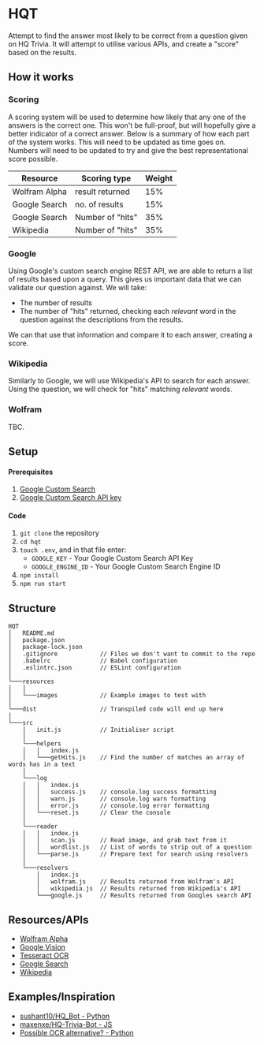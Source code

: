 # HQT
Attempt to find the answer most likely to be correct from a question given on HQ Trivia. It will attempt to utilise various APIs, and create a "score" based on the results.

## How it works
### Scoring
A scoring system will be used to determine how likely that any one of the answers is the correct one. This won't be full-proof, but will hopefully give a better indicator of a correct answer. Below is a summary of how each part of the system works.
This will need to be updated as time goes on. Numbers will need to be updated to try and give the best representational score possible.

Resource      | Scoring type    | Weight |
------------- | --------------- | ------ |
Wolfram Alpha | result returned | 15%    |
Google Search | no. of results  | 15%    |
Google Search | Number of "hits"| 35%    |
Wikipedia     | Number of "hits"| 35%    |

### Google
Using Google's custom search engine REST API, we are able to return a list of results based upon a query. This gives us important data that we can validate our question against. We will take:

* The number of results
* The number of "hits" returned, checking each _relevant_ word in the question against the descriptions from the results.

We can that use that information and compare it to each answer, creating a score.

### Wikipedia
Similarly to Google, we will use Wikipedia's API to search for each answer. Using the question, we will check for "hits" matching _relevant_ words.

### Wolfram
TBC.


## Setup

#### Prerequisites
1. [Google Custom Search](https://support.google.com/customsearch/answer/2630963?hl=en)
1. [Google Custom Search API key](https://developers.google.com/custom-search/json-api/v1/overview)

#### Code
1. `git clone` the repository
1. `cd hqt`
1. `touch .env`, and in that file enter:
    * `GOOGLE_KEY` - Your Google Custom Search API Key
    * `GOOGLE_ENGINE_ID` - Your Google Custom Search Engine ID
1. `npm install`
1. `npm run start`

## Structure
```
HQT
│   README.md
│   package.json
│   package-lock.json
│   .gitignore            // Files we don't want to commit to the repo
│   .babelrc              // Babel configuration
│   .eslintrc.json        // ESLint configuration
│
└───resources
│   │
│   └───images            // Example images to test with
│
└───dist                  // Transpiled code will end up here 
│
└───src
    │   init.js           // Initialiser script
    │
    └───helpers
    │   │   index.js
    │   └───getHits.js    // Find the number of matches an array of words has in a text
    │
    └───log
    │   │   index.js
    │   │   success.js    // console.log success formatting
    │   │   warn.js       // console.log warn formatting
    │   │   error.js      // console.log error formatting
    │   └───reset.js      // Clear the console
    │
    └───reader
    │   │   index.js
    │   │   scan.js       // Read image, and grab text from it
    │   │   wordlist.js   // List of words to strip out of a question
    │   └───parse.js      // Prepare text for search using resolvers
    │
    └───resolvers
        │   index.js
        │   wolfram.js    // Results returned from Wolfram's API
        │   wikipedia.js  // Results returned from Wikipedia's API
        └───google.js     // Results returned from Googles search API

```
## Resources/APIs
* [Wolfram Alpha](http://products.wolframalpha.com/api/)
* [Google Vision](https://cloud.google.com/vision/)
* [Tesseract OCR](https://github.com/joscha/nodecr)
* [Google Search](https://developers.google.com/custom-search/json-api/v1/using_rest)
* [Wikipedia](https://www.mediawiki.org/wiki/API:Main_page)

## Examples/Inspiration
* [sushant10/HQ_Bot - Python](https://github.com/sushant10/HQ_Bot)
* [maxenxe/HQ-Trivia-Bot - JS](https://github.com/maxenxe/HQ-Trivia-Bot)
* [Possible OCR alternative? - Python](https://github.com/Exaphis/HackQ-Trivia/blob/master/hq_main.py)
